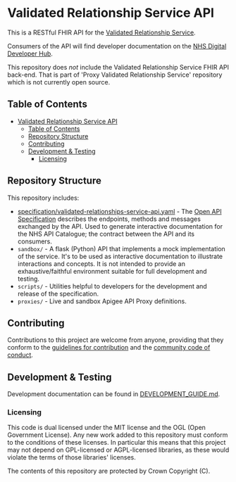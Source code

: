 # Validated Relationship Service API

This is a RESTful FHIR API for the [Validated Relationship Service](https://digital.nhs.uk/developer/api-catalogue/validated-relationship-service).

Consumers of the API will find developer documentation on the [NHS Digital Developer Hub](https://digital.nhs.uk/developer/api-catalogue/validated-relationship-service).

This repository does _not_ include the Validated Relationship Service FHIR API back-end. That is part of 'Proxy Validated Relationship Service' repository which is not currently open source.

## Table of Contents

-   [Validated Relationship Service API](#validated-relationship-service-api)
    -   [Table of Contents](#table-of-contents)
    -   [Repository Structure](#repository-structure)
    -   [Contributing](#contributing)
    -   [Development \& Testing](#development--testing)
        -   [Licensing](#licensing)

## Repository Structure

This repository includes:

-   [specification/validated-relationships-service-api.yaml](./specification/validated-relationships-service-api.yaml) - The [Open API Specification](https://swagger.io/docs/specification/about/) describes the endpoints, methods and messages exchanged by the API. Used to generate interactive documentation for the NHS API Catalogue; the contract between the API and its consumers.
-   `sandbox/` - A flask (Python) API that implements a mock implementation of the service. It's to be used as interactive documentation to illustrate interactions and concepts. It is not intended to provide an exhaustive/faithful environment suitable for full development and testing.
-   `scripts/` - Utilities helpful to developers for the development and release of the specification.
-   `proxies/` - Live and sandbox Apigee API Proxy definitions.

## Contributing

Contributions to this project are welcome from anyone, providing that they conform to the [guidelines for contribution](./CONTRIBUTING.md) and the [community code of conduct](./CODE_OF_CONDUCT.md).

## Development & Testing

Development documentation can be found in [DEVELOPMENT_GUIDE.md](./DEVELOPMENT_GUIDE.md).

### Licensing

This code is dual licensed under the MIT license and the OGL (Open Government License). Any new work added to this repository must conform to the conditions of these licenses. In particular this means that this project may not depend on GPL-licensed or AGPL-licensed libraries, as these would violate the terms of those libraries' licenses.

The contents of this repository are protected by Crown Copyright (C).
